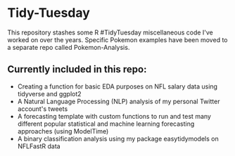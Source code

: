 # Tidy-Tuesday

This repository stashes some R #TidyTuesday miscellaneous code I've worked on over the years. Specific Pokemon examples have been moved to a separate repo called Pokemon-Analysis.

## Currently included in this repo:

* Creating a function for basic EDA purposes on NFL salary data using tidyverse and ggplot2 
* A Natural Language Processing (NLP) analysis of my personal Twitter account's tweets
* A forecasting template with custom functions to run and test many different popular statistical and machine learning forecasting approaches (using ModelTime)
* A binary classification analysis using my package easytidymodels on NFLFastR data
